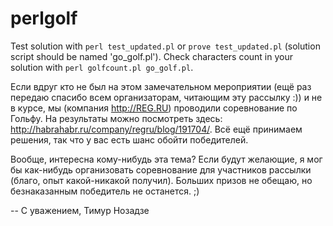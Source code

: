 perlgolf
========

Test solution with `perl test_updated.pl` or `prove test_updated.pl` (solution script should be named 'go_golf.pl').
Check characters count in your solution with `perl golfcount.pl go_golf.pl`.

Если вдруг кто не был на этом замечательном мероприятии 
(ещё раз передаю спасибо всем организаторам, читающим эту рассылку :)) 
и не в курсе, мы (компания http://REG.RU) проводили соревнование по Гольфу. 
На результаты можно посмотреть здесь: http://habrahabr.ru/company/regru/blog/191704/. 
Всё ещё принимаем решения, так что у вас есть шанс обойти победителей.

Вообще, интересна кому-нибудь эта тема? Если будут желающие, 
я мог бы как-нибудь организовать соревнование для участников рассылки 
(благо, опыт какой-никакой получил). Больших призов не обещаю, 
но безнаказанным победитель не останется. ;)

-- 
С уважением, Тимур Нозадзе 
